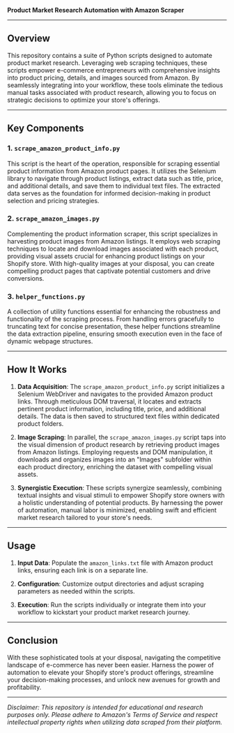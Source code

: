 **Product Market Research Automation with Amazon Scraper**

---

## Overview

This repository contains a suite of Python scripts designed to automate product market research. Leveraging web scraping techniques, these scripts empower e-commerce entrepreneurs with comprehensive insights into product pricing, details, and images sourced from Amazon. By seamlessly integrating into your workflow, these tools eliminate the tedious manual tasks associated with product research, allowing you to focus on strategic decisions to optimize your store's offerings.

---

## Key Components

### 1. `scrape_amazon_product_info.py`

This script is the heart of the operation, responsible for scraping essential product information from Amazon product pages. It utilizes the Selenium library to navigate through product listings, extract data such as title, price, and additional details, and save them to individual text files. The extracted data serves as the foundation for informed decision-making in product selection and pricing strategies.

### 2. `scrape_amazon_images.py`

Complementing the product information scraper, this script specializes in harvesting product images from Amazon listings. It employs web scraping techniques to locate and download images associated with each product, providing visual assets crucial for enhancing product listings on your Shopify store. With high-quality images at your disposal, you can create compelling product pages that captivate potential customers and drive conversions.

### 3. `helper_functions.py`

A collection of utility functions essential for enhancing the robustness and functionality of the scraping process. From handling errors gracefully to truncating text for concise presentation, these helper functions streamline the data extraction pipeline, ensuring smooth execution even in the face of dynamic webpage structures.

---

## How It Works

1. **Data Acquisition**: The `scrape_amazon_product_info.py` script initializes a Selenium WebDriver and navigates to the provided Amazon product links. Through meticulous DOM traversal, it locates and extracts pertinent product information, including title, price, and additional details. The data is then saved to structured text files within dedicated product folders.

2. **Image Scraping**: In parallel, the `scrape_amazon_images.py` script taps into the visual dimension of product research by retrieving product images from Amazon listings. Employing requests and DOM manipulation, it downloads and organizes images into an "Images" subfolder within each product directory, enriching the dataset with compelling visual assets.

3. **Synergistic Execution**: These scripts synergize seamlessly, combining textual insights and visual stimuli to empower Shopify store owners with a holistic understanding of potential products. By harnessing the power of automation, manual labor is minimized, enabling swift and efficient market research tailored to your store's needs.

---

## Usage

1. **Input Data**: Populate the `amazon_links.txt` file with Amazon product links, ensuring each link is on a separate line.

2. **Configuration**: Customize output directories and adjust scraping parameters as needed within the scripts.

3. **Execution**: Run the scripts individually or integrate them into your workflow to kickstart your product market research journey.

---

## Conclusion

With these sophisticated tools at your disposal, navigating the competitive landscape of e-commerce has never been easier. Harness the power of automation to elevate your Shopify store's product offerings, streamline your decision-making processes, and unlock new avenues for growth and profitability.

---

*Disclaimer: This repository is intended for educational and research purposes only. Please adhere to Amazon's Terms of Service and respect intellectual property rights when utilizing data scraped from their platform.*
